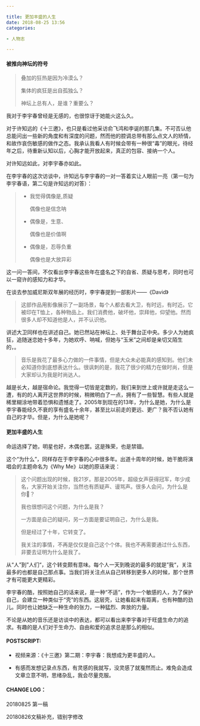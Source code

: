 ```yaml
---

title: 更加丰盛的人生
date: 2018-08-25 13:56
categories:

- 人物志

---
```


#### 被推向神坛的符号

> 叠加的狂热是因为冷漠么？
>
> 集体的疯狂是出自孤独么？
>
> 神坛上总有人，是谁？重要么？
>

我对于李宇春曾经是无感的，也很惊讶于她能火这么久。

对于许知远的《十三邀》，也只是看过他采访俞飞鸿和李诞的那几集。不可否认他总能问出一些新的角度和有深度的问题，然而他的腔调总带有那么点文人的矫情，和故作哀伤敏感的做作之态。我承认我看人有时候会带有一种很“毒”的眼光，待经年之后，待重新认知以后，心胸才能开放起来，真正的包容、接纳一个人。

对许知远如此，对李宇春亦如此。

在李宇春的这次访谈中，许知远与李宇春的一对一答着实让人眼前一亮（第一句为李宇春语，第二句是许知远的对答）：

> - 我觉得偶像是,质疑
>
>   偶像也是信念呐
>
> - 偶像是，生意、
>
>    偶像也是价值啊
>
> - 偶像是，忍辱负重
>
>   偶像也是大放异彩

这一问一答间，不仅看出李宇春这些年在盛名之下的自省、质疑与思考，同时也可以一窥许的感知力和才华。

在谈去参加威尼斯双年展的经历时，李宇春提到一部影片——《David》

> 这部作品用影像展示了一副场景，每个人都去看大卫，有时远，有时近。它被印在T恤上，各种物品上。我们消费他，破坏他，崇拜他，仰望他。然而很多人却不知道他是人，并不认识他。

讲述大卫同样也在讲述自己。她已然站在神坛上、处于舞台正中央。多少人为她疯狂，追随迷恋她十多年，为她欢呼、呐喊，但她与“玉米”之间却是亲切又陌生的，。

>  音乐是我花了最多心力做的一件事情，但是大众未必能真的感知到。他们未必知道你到底想表达什么。很讽刺的是，我花了很少的精力在做时尚，但是大家却认为我是时尚达人。

越是长大，越是宿命论。我觉得一切皆是定数的，我们来到世上或许就是走这么一遭，有的的人离开这世界的时候，稍微明白了一点，拥有了一些智慧。有些人就是稀里糊涂地带着恐惧和遗憾走了。2005年到现在的13年，为什么是她，为什么是李宇春能经久不衰的享有盛名十余年，甚至比以前走的更远、更广？我不否认她有自己的才华。但是，为什么是她呢？

#### 更加丰盛的人生

命运选择了她，明星也好，木偶也罢。这是殊荣，也是禁锢。

这个“为什么”，同样存在于李宇春的心中很多年。出道十周年的时候，她干脆将演唱会的主题命名为《Why Me》以她的原话来说：

> 这个问题出现的时候，我21岁。那是2005年，超级女声获得冠军，年少成名，大家开始关注你，当然也有质疑声、谩骂声。很多人会问，为什么是你？
>
> 我也很想问这个问题，为什么是我？
>
> 一方面是自己的疑问，另一方面是要证明自己，为什么是我。
>
> 但是经过了十年，它转变了。
>
> 我关注的事情，不再是仅仅是自己这个个体。我也不再需要通过什么东西，非要去证明为什么是我了。

从“人”到”人们“，这个转变颇有意味。每个人一天到晚说的最多的就是”我“，关注最多的也都是自己那点事。当我们将关注点从自己转移到更多人的时候，那个世界才有可能更大更精彩。

李宇春的酷，按照她自己的话来说，是一种“不适”，作为一个敏感的人，为了保护自己，会建立一种类似于“壳”的东西。这层壳，让她看起来有距离，也有种酷的劲儿。同时也让她缺乏一种生命的张力，一种猛烈、奔放的力量。

不论是从她的音乐还是访谈中的表达，都可以看出来李宇春对于旺盛生命力的追求。有趣的是人们对于生命力、自由和爱的追求总是那么的相似。



#### POSTSCRIPT:

- 视频来源：《十三邀》第二期：李宇春：我想成为更丰盛的人。

- 有感而发想记录点东西，有灵感的我就写，没灵感了就戛然而止。难免会造成文章立意不明，思绪杂乱，我会尽量克服。

#### CHANGE LOG：

20180825 第一稿

20180826文稿补充，错别字修改






